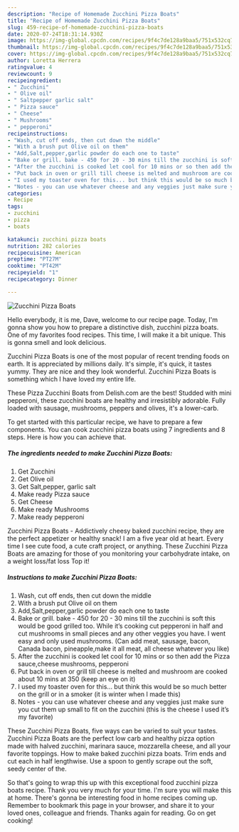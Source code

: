 ```yaml
---
description: "Recipe of Homemade Zucchini Pizza Boats"
title: "Recipe of Homemade Zucchini Pizza Boats"
slug: 459-recipe-of-homemade-zucchini-pizza-boats
date: 2020-07-24T18:31:14.930Z
image: https://img-global.cpcdn.com/recipes/9f4c7de128a9baa5/751x532cq70/zucchini-pizza-boats-recipe-main-photo.jpg
thumbnail: https://img-global.cpcdn.com/recipes/9f4c7de128a9baa5/751x532cq70/zucchini-pizza-boats-recipe-main-photo.jpg
cover: https://img-global.cpcdn.com/recipes/9f4c7de128a9baa5/751x532cq70/zucchini-pizza-boats-recipe-main-photo.jpg
author: Loretta Herrera
ratingvalue: 4
reviewcount: 9
recipeingredient:
- " Zucchini"
- " Olive oil"
- " Saltpepper garlic salt"
- " Pizza sauce"
- " Cheese"
- " Mushrooms"
- " pepperoni"
recipeinstructions:
- "Wash, cut off ends, then cut down the middle"
- "With a brush put Olive oil on them"
- "Add,Salt,pepper,garlic powder do each one to taste"
- "Bake or grill. bake - 450 for 20 - 30 mins till the zucchini is soft this would be good grilled too. While it’s cooking cut pepperoni in half and cut mushrooms in small pieces and any other veggies you have. I went easy and only used mushrooms. (Can add meat, sausage, bacon, Canada bacon, pineapple,make it all meat, all cheese whatever you like)"
- "After the zucchini is cooked let cool for 10 mins or so then add the Pizza sauce,cheese mushrooms, pepperoni"
- "Put back in oven or grill till cheese is melted and mushroom are cooked about 10 mins at 350 (keep an eye on it)"
- "I used my toaster oven for this... but think this would be so much better on the grill or in a smoker (it is winter when I made this)"
- "Notes - you can use whatever cheese and any veggies just make sure you cut them up small to fit on the zucchini (this is the cheese I used it’s my favorite)"
categories:
- Recipe
tags:
- zucchini
- pizza
- boats

katakunci: zucchini pizza boats 
nutrition: 282 calories
recipecuisine: American
preptime: "PT27M"
cooktime: "PT42M"
recipeyield: "1"
recipecategory: Dinner

---
```



![Zucchini Pizza Boats](https://img-global.cpcdn.com/recipes/9f4c7de128a9baa5/751x532cq70/zucchini-pizza-boats-recipe-main-photo.jpg)

Hello everybody, it is me, Dave, welcome to our recipe page. Today, I'm gonna show you how to prepare a distinctive dish, zucchini pizza boats. One of my favorites food recipes. This time, I will make it a bit unique. This is gonna smell and look delicious.

Zucchini Pizza Boats is one of the most popular of recent trending foods on earth. It is appreciated by millions daily. It's simple, it's quick, it tastes yummy. They are nice and they look wonderful. Zucchini Pizza Boats is something which I have loved my entire life.

These Pizza Zucchini Boats from Delish.com are the best! Studded with mini pepperoni, these zucchini boats are healthy and irresistibly adorable. Fully loaded with sausage, mushrooms, peppers and olives, it&#39;s a lower-carb.


To get started with this particular recipe, we have to prepare a few components. You can cook zucchini pizza boats using 7 ingredients and 8 steps. Here is how you can achieve that.

<!--inarticleads1-->

##### The ingredients needed to make Zucchini Pizza Boats:

1. Get  Zucchini
1. Get  Olive oil
1. Get  Salt,pepper, garlic salt
1. Make ready  Pizza sauce
1. Get  Cheese
1. Make ready  Mushrooms
1. Make ready  pepperoni


Zucchini Pizza Boats - Addictively cheesy baked zucchini recipe, they are the perfect appetizer or healthy snack! I am a five year old at heart. Every time I see cute food, a cute craft project, or anything. These Zucchini Pizza Boats are amazing for those of you monitoring your carbohydrate intake, on a weight loss/fat loss Top it! 

<!--inarticleads2-->

##### Instructions to make Zucchini Pizza Boats:

1. Wash, cut off ends, then cut down the middle
1. With a brush put Olive oil on them
1. Add,Salt,pepper,garlic powder do each one to taste
1. Bake or grill. bake - 450 for 20 - 30 mins till the zucchini is soft this would be good grilled too. While it’s cooking cut pepperoni in half and cut mushrooms in small pieces and any other veggies you have. I went easy and only used mushrooms. (Can add meat, sausage, bacon, Canada bacon, pineapple,make it all meat, all cheese whatever you like)
1. After the zucchini is cooked let cool for 10 mins or so then add the Pizza sauce,cheese mushrooms, pepperoni
1. Put back in oven or grill till cheese is melted and mushroom are cooked about 10 mins at 350 (keep an eye on it)
1. I used my toaster oven for this... but think this would be so much better on the grill or in a smoker (it is winter when I made this)
1. Notes - you can use whatever cheese and any veggies just make sure you cut them up small to fit on the zucchini (this is the cheese I used it’s my favorite)


These Zucchini Pizza Boats, five ways can be varied to suit your tastes. Zucchini Pizza Boats are the perfect low carb and healthy pizza option made with halved zucchini, marinara sauce, mozzarella cheese, and all your favorite toppings. How to make baked zucchini pizza boats. Trim ends and cut each in half lengthwise. Use a spoon to gently scrape out the soft, seedy center of the. 

So that's going to wrap this up with this exceptional food zucchini pizza boats recipe. Thank you very much for your time. I'm sure you will make this at home. There's gonna be interesting food in home recipes coming up. Remember to bookmark this page in your browser, and share it to your loved ones, colleague and friends. Thanks again for reading. Go on get cooking!
